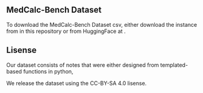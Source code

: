 ## MedCalc-Bench Dataset

To download the MedCalc-Bench Dataset csv, either download the instance from in this repository or from HuggingFace at .

## Lisense 

Our dataset consists of notes that were either designed from templated-based functions in python, 

We release the dataset using the CC-BY-SA 4.0 lisense. 

## 